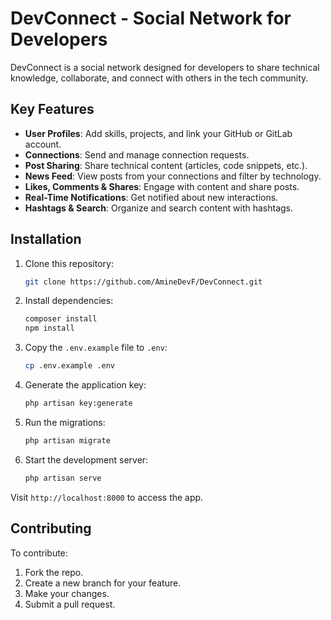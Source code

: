 # DevConnect - Social Network for Developers

DevConnect is a social network designed for developers to share technical knowledge, collaborate, and connect with others in the tech community.

## Key Features

- **User Profiles**: Add skills, projects, and link your GitHub or GitLab account.
- **Connections**: Send and manage connection requests.
- **Post Sharing**: Share technical content (articles, code snippets, etc.).
- **News Feed**: View posts from your connections and filter by technology.
- **Likes, Comments & Shares**: Engage with content and share posts.
- **Real-Time Notifications**: Get notified about new interactions.
- **Hashtags & Search**: Organize and search content with hashtags.

## Installation

1. Clone this repository:
    ```bash
    git clone https://github.com/AmineDevF/DevConnect.git
    ```

2. Install dependencies:
    ```bash
    composer install
    npm install
    ```

3. Copy the `.env.example` file to `.env`:
    ```bash
    cp .env.example .env
    ```

4. Generate the application key:
    ```bash
    php artisan key:generate
    ```

5. Run the migrations:
    ```bash
    php artisan migrate
    ```

6. Start the development server:
    ```bash
    php artisan serve
    ```

Visit `http://localhost:8000` to access the app.

## Contributing

To contribute:

1. Fork the repo.
2. Create a new branch for your feature.
3. Make your changes.
4. Submit a pull request.